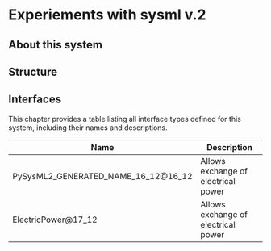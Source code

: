 # Experiements with sysml v.2

## About this system

## Structure

## Interfaces

This chapter provides a table listing all interface types defined for this system, including their names and descriptions.

| Name | Description |
|------|-------------|
| PySysML2_GENERATED_NAME_16_12@16_12 | Allows exchange of electrical power |
| ElectricPower@17_12 | Allows exchange of electrical power |
